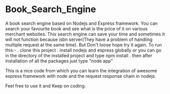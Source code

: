Book_Search_Engine
==================

A book search engine based on Nodejs and Express framework. You can search your favourite book and see what is the price of it on various merchant websites.
This search engine can save your time and sometimes it will not function because isbn server(They have a problem of handling multiple request at the same time). But Don't loose hope try it again.
To run this:-
. clone this project
. install nodejs and express globally or you can go in the directory of   the installed project and type npm install
. then after installation of all the packages just type "node app"

This is a nice code from which you can learn the integration of awesome express framework with node and the request response chain in nodejs.

Feel free to use it and Keep on coding.